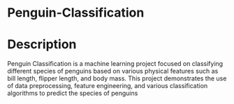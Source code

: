 # Penguin-Classification
# Description
Penguin Classification is a machine learning project focused on classifying different species of penguins based on various physical features such as bill length, flipper length, and body mass. This project demonstrates the use of data preprocessing, feature engineering, and various classification algorithms to predict the species of penguins
